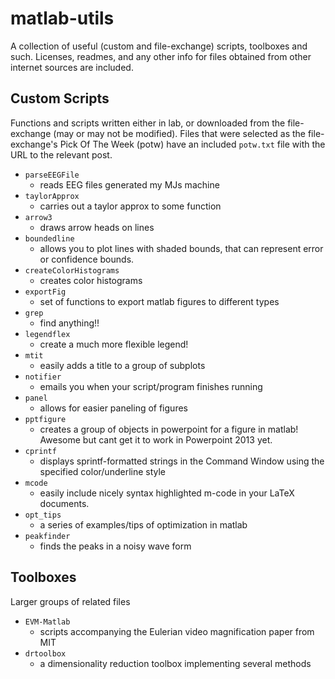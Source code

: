 matlab-utils
============

A collection of useful (custom and file-exchange) scripts, toolboxes and such.
Licenses, readmes, and any other info for files obtained from other internet
sources are included.


Custom Scripts
--------------

Functions and scripts written either in lab, or downloaded from the
file-exchange (may or may not be modified). Files that were selected as the
file-exchange's Pick Of The Week (potw) have an included `potw.txt` file with
the URL to the relevant post.

* `parseEEGFile`
    * reads EEG files generated my MJs machine
* `taylorApprox`
    * carries out a taylor approx to some function
* `arrow3`
    * draws arrow heads on lines
* `boundedline`
    * allows you to plot lines with shaded bounds, that can represent error or confidence bounds.
* `createColorHistograms`
    * creates color histograms
* `exportFig`
    * set of functions to export matlab figures to different types
* `grep`
    * find anything!!
* `legendflex`
    * create a much more flexible legend!
* `mtit`
    * easily adds a title to a group of subplots
* `notifier`
    * emails you when your script/program finishes running
* `panel`
    * allows for easier paneling of figures
* `pptfigure`
    * creates a group of objects in powerpoint for a figure in matlab! Awesome but cant get it to work in Powerpoint 2013 yet.
* `cprintf`
    * displays sprintf-formatted strings in the Command Window using the specified color/underline style
* `mcode`
    * easily include nicely syntax highlighted m-code in your LaTeX documents.
* `opt_tips`
    * a series of examples/tips of optimization in matlab
* `peakfinder`
    * finds the peaks in a noisy wave form


Toolboxes
--------------

Larger groups of related files

 * `EVM-Matlab`
    * scripts accompanying the Eulerian video magnification paper from MIT
 * `drtoolbox`
    * a dimensionality reduction toolbox implementing several methods
